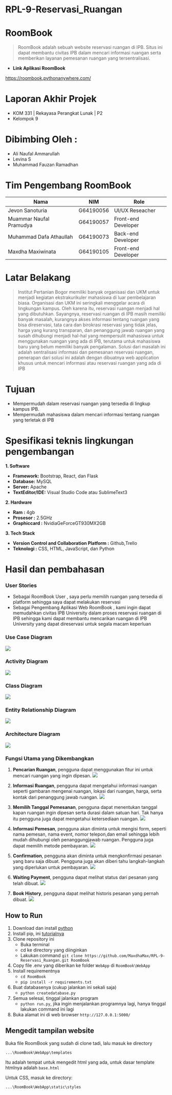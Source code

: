 # RPL-9-Reservasi_Ruangan

# **RoomBook**
> RoomBook adalah sebuah website reservasi ruangan di IPB. Situs ini dapat membantu civitas IPB dalam mencari informasi ruangan serta memberikan layanan pemesanan ruangan yang tersentralisasi.

* **Link Aplikasi RoomBook**

https://roombook.pythonanywhere.com/

# **Laporan Akhir Projek**
* KOM 331 | Rekayasa Perangkat Lunak | P2
* Kelompok 9

# **Dibimbing Oleh :**
* Ali Naufal Ammarullah
* Levina S
* Muhammad Fauzan Ramadhan

# **Tim Pengembang RoomBook**
| Nama | NIM | Role |
| ---- | --- | ---- |
| Jevon Sanoturia | G64190056 | UI/UX Reseacher |
| Muammar Naufal Pramudya | G64190057 | Front-end Developer |
| Muhammad Dafa Athaullah | G64190073 | Back-end Developer |
| Maxdha Maxiwinata | G64190105 | Front-end Developer |

# **Latar Belakang**
> Institut Pertanian Bogor memiliki banyak organisasi dan UKM untuk menjadi kegiatan ekstrakurikuler mahasiswa di luar pembelajaran biasa. Organisasi dan UKM ini seringkali menggelar acara di lingkungan kampus. Oleh karena itu, reservasi ruangan menjadi hal yang dibutuhkan. Sayangnya, reservasi ruangan di IPB masih memiliki banyak masalah, kurangnya akses informasi tentang ruangan yang bisa direservasi, tata cara dan birokrasi reservasi yang tidak jelas, harga yang kurang transparan, dan penanggung jawab ruangan yang susah dihubungi menjadi hal-hal yang mempersulit mahasiswa untuk menggunakan ruangan yang ada di IPB, terutama untuk mahasiswa baru yang belum memiliki banyak pengalaman. Solusi dari masalah ini adalah sentralisasi informasi dan pemesanan reservasi ruangan, penerapan dari solusi ini adalah dengan dibuatnya ​web application khusus untuk mencari informasi atau reservasi ruangan yang ada di IPB

# **Tujuan**
* Mempermudah dalam reservasi ruangan yang tersedia di lingkup kampus IPB.
* Mempermudah mahasiswa dalam mencari informasi tentang ruangan yang terletak di IPB

# **Spesifikasi teknis lingkungan pengembangan**
**1. Software**
* **Framework:** Bootstrap, React, dan Flask
* **Database:** MySQL
* **Server:** Apache
* **TextEditor/IDE:** Visual Studio Code atau SublimeText3

**2. Hardware**
* **Ram :** 4gb
* **Prosesor :** 2.5GHz
* **Graphiccard :** NvidiaGeForceGT930MX2GB

**3. Tech Stack**
* **Version Control and Collaboration Platform :** Github,Trello
* **Teknologi :** CSS, HTML, JavaScript, dan Python

# **Hasil dan pembahasan**

### **User Stories**
* Sebagai RoomBook User , saya perlu memilih ruangan yang tersedia di platform sehingga saya dapat melakukan reservasi
* Sebagai Pengembang Aplikasi Web RoomBook , kami ingin dapat memudahkan civitas IPB University dalam proses reservasi ruangan di IPB sehingga kami dapat membantu mencarikan ruangan di IPB University yang dapat direservasi untuk segala macam keperluan

### **Use Case Diagram**
![](https://imgur.com/YbKzxmr.png)

### **Activity Diagram**
![](https://imgur.com/3Mxl0a1.png)

### **Class Diagram**
![](https://i.imgur.com/R9SddAY.png)

### **Entity Relationship Diagram**
![](https://i.imgur.com/U5XNoRo.png)

### **Architecture Diagram**
![](https://i.imgur.com/yliT3k5.png)

### **Fungsi Utama yang Dikembangkan**
1. **Pencarian Ruangan**, pengguna dapat menggunakan fitur ini untuk mencari ruangan yang ingin dipesan.
![](https://i.imgur.com/Ltz5zOm.png)

2. **Informasi Ruangan**, pengguna dapat mengetahui informasi ruangan seperti gambaran mengenai ruangan, lokasi dari ruangan, harga, serta kontak dari penanggung jawab ruangan.
![](https://i.imgur.com/xOpQAD0.png)

3. **Memilih Tanggal Pemesanan**, pengguna dapat menentukan tanggal kapan ruangan ingin dipesan serta durasi dalam satuan hari. Tak hanya itu pengguna juga dapat mengetahui ketersediaan ruangan.
![](https://i.imgur.com/jCBcFpL.png)

4. **Informasi Pemesan**, pengguna akan diminta untuk mengisi form, seperti nama pemesan, nama event, nomor telepon,dan email sehingga lebih mudah dihubungi oleh penanggungjawab ruangan. Pengguna juga dapat memilih metode pembayaran.
![](https://i.imgur.com/Mj3K3EC.png)

5. **Confirmation**, pengguna akan diminta untuk mengkonfirmasi pesanan yang baru saja dibuat. Pengguna juga akan diberi tahu langkah-langkah yang diperlukan untuk pembayaran.
![](https://i.imgur.com/Kg4Aa9K.png)


6. **Waiting Payment**, pengguna dapat melihat status dari pesanan yang telah dibuat.
![](https://i.imgur.com/DTCBStX.png)

7. **Book History**, pengguna dapat melihat historis pesanan yang pernah dibuat.
![](https://i.imgur.com/XfESaya.png)

## How to Run
1. Download dan install [python](https://www.python.org/downloads/)
2. Install pip, ini [tutorialnya](https://www.liquidweb.com/kb/install-pip-windows/)
3. Clone repository ini
   - Buka terminal
   - cd ke directory yang diinginkan
   - Lakukan command `git clone https://github.com/MaxdhaMax/RPL-9-Reservasi_Ruangan.git RoomBook`
4. Copy file .env yang diberikan ke folder `WebApp` di `RoomBook\WebApp`
5. Install requirementnya
   - `cd RoomBook`
   - `pip install -r requirements.txt`
6. Buat databasenya (cukup jalankan ini sekali saja)
   - `python createdatabase.py`
7. Semua selesai, tinggal jalankan program
   - `python run.py`, jika ingin menjalankan programnya lagi, hanya tinggal lakukan command ini lagi
8. Buka alamat ini di web browser `http://127.0.0.1:5000/`

## Mengedit tampilan website
Buka file RoomBook yang sudah di clone tadi, lalu masuk ke directory
```
...\RoomBook\WebApp\templates
```
Itu adalah tempat untuk mengedit html yang ada, untuk dasar template htmlnya adalah `base.html`

Untuk CSS, masuk ke directory:
```
...\RoomBook\WebApp\static\styles
```

